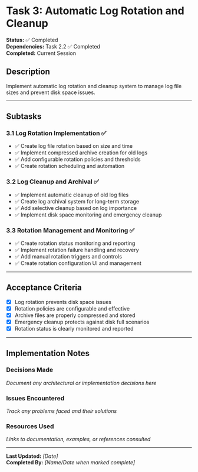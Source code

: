 # Task 3: Automatic Log Rotation and Cleanup

**Status:** ✅ Completed  
**Dependencies:** Task 2.2 ✅ Completed  
**Completed:** Current Session  

## Description
Implement automatic log rotation and cleanup system to manage log file sizes and prevent disk space issues.

---

## Subtasks

### 3.1 Log Rotation Implementation ✅
- ✅ Create log file rotation based on size and time
- ✅ Implement compressed archive creation for old logs
- ✅ Add configurable rotation policies and thresholds
- ✅ Create rotation scheduling and automation

### 3.2 Log Cleanup and Archival ✅
- ✅ Implement automatic cleanup of old log files
- ✅ Create log archival system for long-term storage
- ✅ Add selective cleanup based on log importance
- ✅ Implement disk space monitoring and emergency cleanup

### 3.3 Rotation Management and Monitoring ✅
- ✅ Create rotation status monitoring and reporting
- ✅ Implement rotation failure handling and recovery
- ✅ Add manual rotation triggers and controls
- ✅ Create rotation configuration UI and management

---

## Acceptance Criteria
- [x] Log rotation prevents disk space issues
- [x] Rotation policies are configurable and effective
- [x] Archive files are properly compressed and stored
- [x] Emergency cleanup protects against disk full scenarios
- [x] Rotation status is clearly monitored and reported

---

## Implementation Notes

### Decisions Made
_Document any architectural or implementation decisions here_

### Issues Encountered  
_Track any problems faced and their solutions_

### Resources Used
_Links to documentation, examples, or references consulted_

---

**Last Updated:** _[Date]_  
**Completed By:** _[Name/Date when marked complete]_ 